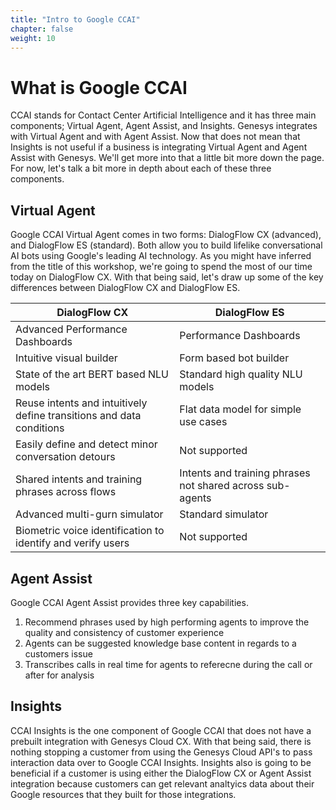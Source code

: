 ```yaml
---
title: "Intro to Google CCAI"
chapter: false
weight: 10
---
```


# What is Google CCAI

CCAI stands for Contact Center Artificial Intelligence and it has three main components; Virtual Agent, Agent Assist, and Insights. Genesys integrates with Virtual Agent and with Agent Assist. Now that does not mean that Insights is not useful if a business is integrating Virtual Agent and Agent Assist with Genesys. We'll get more into that a little bit more down the page. For now, let's talk a bit more in depth about each of these three components. 

## Virtual Agent
Google CCAI Virtual Agent comes in two forms: DialogFlow CX (advanced), and DialogFlow ES (standard). Both allow you to build lifelike conversational AI bots using Google's leading AI technology. As you might have inferred from the title of this workshop, we're going to spend the most of our time today on DialogFlow CX. With that being said, let's draw up some of the key differences between DialogFlow CX and DialogFlow ES. 

| DialogFlow CX | DialogFlow ES
| --- | ---
| Advanced Performance Dashboards | Performance Dashboards
| Intuitive visual builder | Form based bot builder
| State of the art BERT based NLU models | Standard high quality NLU models
| Reuse intents and intuitively define transitions and data conditions | Flat data model for simple use cases
| Easily define and detect minor conversation detours | Not supported
| Shared intents and training phrases across flows | Intents and training phrases not shared across sub-agents
| Advanced multi-gurn simulator | Standard simulator
| Biometric voice identification to identify and verify users | Not supported

## Agent Assist 
Google CCAI Agent Assist provides three key capabilities. 
1. Recommend phrases used by high performing agents to improve the quality and consistency of customer experience
2. Agents can be suggested knowledge base content in regards to a customers issue
3. Transcribes calls in real time for agents to referecne during the call or after for analysis

## Insights
CCAI Insights is the one component of Google CCAI that does not have a prebuilt integration with Genesys Cloud CX. With that being said, there is nothing stopping a customer from using the Genesys Cloud API's to pass interaction data over to Google CCAI Insights. Insights also is going to be beneficial if a customer is using either the DialogFlow CX or Agent Assist integration because customers can get relevant analtyics data about their Google resources that they built for those integrations. 